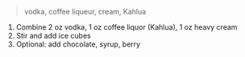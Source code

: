 > vodka, coffee liqueur, cream, Kahlua

1. Combine 2 oz vodka, 1 oz coffee liquor (Kahlua), 1 oz heavy cream
2. Stir and add ice cubes
3. Optional: add chocolate, syrup, berry
